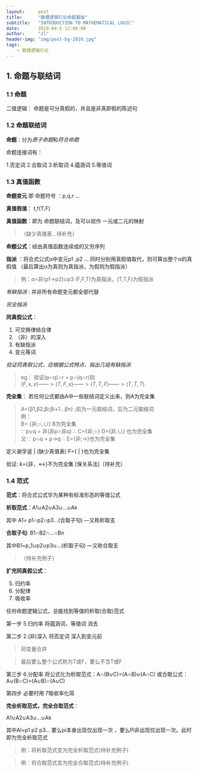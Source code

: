 ```yaml
---
layout:     post
title:      "数理逻辑引论命题基础"
subtitle:   "INTRODUCTION TO MATHEMATICAL LOGIC"
date:       2019-04-5 12:00:00
author:     "zl"
header-img: "img/post-bg-2019.jpg"
tags:
    - 数理逻辑引论
---
```


## 1. 命题与联结词

### 1.1 命题

二值逻辑： 命题是可分真假的，并且是非真即假的陈述句

### 1.2 命题联结词
**命题**：分为*原子命题*和*符合命题*

命题连接词有：

1.否定词
2.合取词
3.析取词
4.蕴涵词
5.等值词

### 1.3 真值函数
**命题变元** 即 命题符号 ：p,q,r ...

**真值假值**： t,f(T,F)

**真值函数**：即为 命题联结词，及可以视作 一元或二元的映射
> （缺少真值表...待补充）

**命题公式**：经由真值函数连续成的又穷序列

**指派** ：将合式公式α中变元p1 ,p2 ... 同时分别用真假值取代，则可算出整个α的真假值
（最后算出α为真则为真指派，为假则为假指派）
>例：α=非(p1->p2)∪p3  (F,F,T)为真指派，(T,T,F)为假指派

*有缺指派* : 并非所有命题变元都全部代替

*完全指派*

**同真假公式**：
1. 可交换律结合律
2. （非）的深入
3. 有缺指派
4. 变元等词

*验证同真假公式，应根据公式特点，指出几组有缺指派*
>eg： 验证(p∩q)∩r = p∩(q∩r)则   
$(F,x,x)——>(T,F,x)——>(T,T,F)——>(T,T,T)$

**完全集**： 若任何公式都由A中一些联结词定义出来，则A为完全集

>A={β1,β2,βi;βi+1...βn}
;前为一元联结词，后为二元联结词    
例：  
 B= {非;∩,∪} B为完全集   
∵ p∪q = 非(非p∩非q) ∴  C={非;∩} D={非;∪}  也为完全集    
又∵ p∩q = p->q ∴ E={非;->}也为完全集    

定义谢孚竖  \|  (缺少真值表)
    F={ \| }也为完全集

验证: k={非，<->}不为完全集 [保关系法]（待补充）

### 1.4 范式
**范式**：将合式公式华为某种有标准形态的等值公式

**析取范式**：A1∪A2∪A3∪...∪Ak

其中 A1= p1∩p2∩p3...(合取子句) —又称析取支

**合取子句**: B1∩B2∩...∩Bn

其中B1=p_1∪p2∪p3∪...(析取子句) —又称合取支

> （待补充例子）

**扩充同真假公式**：    

5. 归约率 
6. 分配律
7. 吸收率
   
任何命题逻辑公式，总能找到等值的析取(合取)范式

第一步 5.归约率  将蕴涵词，等值词 消去

第二步 2.(非)深入 将否定词 深入到变元前 
> 同变量合并   

> 最后要么整个公式称为T或F，要么不含T或F

第三步 6.分配率 将公式化为析取范式：A∩(B∪C)=(A∩B)∪(A∩C)
或合取公式：A∪(B∩C)=(A∪B)∩(A∪C)

第四步 必要时用 7吸收率化简

**完全析取范式，完全合取范式**：

A1∪A2∪A3∪...∪Ak

其中Al=p1 p2 p3... 要么pi本身出现仅出现一次 ，要么Pi非出现仅出现一次。此时即为完全析取范式

>例：将析取范式变为完全析取范式(待补充例子)

>例：将合取范式变为完全合取范式(待补充例子)





